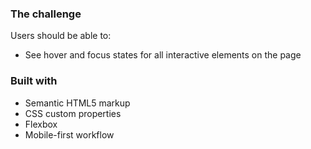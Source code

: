 ### The challenge

Users should be able to:

- See hover and focus states for all interactive elements on the page


### Built with

- Semantic HTML5 markup
- CSS custom properties
- Flexbox
- Mobile-first workflow
